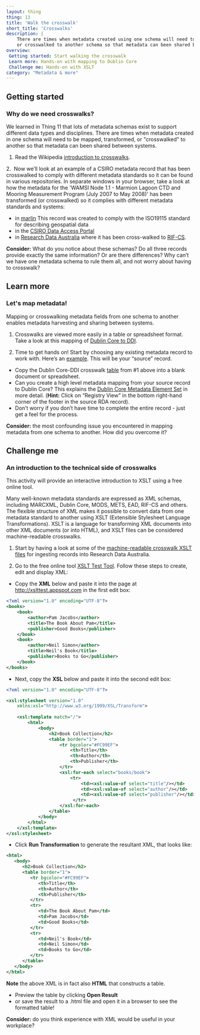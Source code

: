 ```yaml
---
layout: thing
thing: 13
title: 'Walk the crosswalk'
short_title: 'Crosswalks'
description: |
    There are times when metadata created using one schema will need to be transformed
    or crosswalked to another schema so that metadata can been shared between systems.
overview:
 Getting started: Start walking the crosswalk
 Learn more: Hands-on with mapping to Dublin Core
 Challenge me: Hands-on with XSLT
category: "Metadata & more"
---
```

## Getting started
### Why do we need crosswalks?

We learned in Thing 11 that lots of metadata schemas exist to support
different data types and disciplines. There are times when metadata
created in one schema will need to be mapped, transformed, or "crosswalked" to
another so that metadata can been shared between systems.

1. Read the Wikipedia [introduction to
crosswalks](https://en.wikipedia.org/wiki/Schema_crosswalk).

2.  Now we’ll look at an example of a CSIRO metadata record that has been
crosswalked to comply with different metadata standards so it can be
found in various repositories. In separate windows in your browser, take
a look at how the metadata for the 'WAMSI Node 1.1 - Marmion Lagoon CTD and Mooring Measurement Program (July 2007 to May 2008)' has been transformed (or crosswalked) so it complies with different metadata standards and
systems:

-   in [marlin](http://www.marine.csiro.au/marq/edd_search.Browse_Citation?txtSession=8603)
    This record was created to comply with the ISO19115 standard for
    describing geospatial data
-   in the [CSIRO Data Access Portal](http://doi.org/10.4225/08/50F624A9E6D5C "CSIRO data access portal - record")
-   in [Research Data Australia](https://researchdata.ands.org.au/wamsi-node-11-2007-2008/444960/ "Research data Australia record") where it has been cross-walked to [RIF-CS](https://documentation.ands.org.au/display/DOC/About+RIF-CS).

**Consider:** What do you notice about these schemas? Do all three
records provide exactly the same information? Or are there differences?
Why can’t we have one metadata schema to rule them all, and not worry
about having to crosswalk?

## Learn more
### Let's map metadata!

Mapping or crosswalking metadata fields from one schema to another enables
metadata harvesting and sharing between systems.

1. Crosswalks are viewed more easily in a table or spreadsheet format.
Take a look at this mapping of [Dublin Core to DDI](http://www.ddialliance.org/resources/ddi-profiles/dc "Dublin core example").

2. Time to get hands on! Start by choosing any existing metadata record
to work with. Here’s an [example](https://researchdata.ands.org.au/eeg-perception-microtones-information-stimuli).
This will be your “source” record. 
-  Copy the Dublin Core-DDI crosswalk [table](http://www.ddialliance.org/resources/ddi-profiles/dc "DDI crosswalk table")
from \#1 above into a blank document or spreadsheet. 
-  Can you create a high level metadata mapping from your source record to Dublin Core? This explains the [Dublin Core Metadata Element Set](https://www.dublincore.org/specifications/dublin-core/dcmi-terms/#section-3 "Dublin core set explained in more detail") in more detail. (**Hint:** Click on
“Registry View” in the bottom right-hand corner of the footer in the source RDA
record). 
-  Don’t worry if you don’t have time to complete the entire record - just
get a feel for the process.

**Consider:** the most confounding issue you encountered in mapping metadata from one schema to another. How did you overcome it?

## Challenge me
### An introduction to the technical side of crosswalks

This activity will provide an interactive introduction to XSLT using a
free online tool.

Many well-known metadata standards are expressed as XML schemas,
including MARCXML, Dublin Core, MODS, METS, EAD, RIF-CS and others. The
flexible structure of XML makes it possible to convert data from one
metadata standard to another using XSLT (Extensible Stylesheet
Language Transformations). XSLT is a language for transforming XML documents
into other XML documents (or into HTML), and XSLT files can be considered machine-readable crosswalks.

1. Start by having a look at some of the [machine-readable crosswalk XSLT files](http://www.ands.org.au/online-services/rif-cs-schema/crosswalks-transform-your-metadata "Research Data Australia crosswalks") for ingesting records into Research Data Australia.

2. Go to the free online tool [XSLT Test Tool](http://xslttest.appspot.com/ "XSLT test tool").
Follow these steps to create, edit and display XML:

-  Copy the **XML** below and paste it into the page at http://xslttest.appspot.com in the first edit box:

```xml
<?xml version="1.0" encoding="UTF-8"?>
<books>
    <book>
        <author>Pam Jacobs</author>
        <title>The Book About Pam</title>
        <publisher>Good Books</publisher>
    </book>
    <book>
        <author>Neil Simon</author>
        <title>Neil's Book</title>
        <publisher>Books to Go</publisher>
    </book>
</books>
```

- Next, copy the **XSL** below and paste it into the second edit box:

```xml
<?xml version="1.0" encoding="UTF-8"?>

<xsl:stylesheet version="1.0"
    xmlns:xsl="http://www.w3.org/1999/XSL/Transform">
    
    <xsl:template match="/">
        <html>
            <body>
                <h2>Book Collection</h2>
                <table border="1">
                    <tr bgcolor="#FC99EF">
                        <th>Title</th>
                        <th>Author</th>
                        <th>Publisher</th>
                    </tr>
                    <xsl:for-each select="books/book">
                        <tr>
                            <td><xsl:value-of select="title"/></td>
                            <td><xsl:value-of select="author"/></td>
                            <td><xsl:value-of select="publisher"/></td>
                         </tr>
                    </xsl:for-each>
                </table>
            </body>
        </html>
    </xsl:template>
</xsl:stylesheet>
```

-  Click **Run Transformation** to generate the resultant XML, that looks like:

```xml
<html>
   <body>
      <h2>Book Collection</h2>
      <table border="1">
         <tr bgcolor="#FC99EF">
            <th>Title</th>
            <th>Author</th>
            <th>Publisher</th>
         </tr>
         <tr>
            <td>The Book About Pam</td>
            <td>Pam Jacobs</td>
            <td>Good Books</td>
         </tr>
         <tr>
            <td>Neil's Book</td>
            <td>Neil Simon</td>
            <td>Books to Go</td>
         </tr>
      </table>
   </body>
</html>
```

**Note** the above XML is in fact also **HTML** that constructs a table.

- Preview the table by clicking **Open Result**
- or save the result to a .html file and open it in a browser to see the formatted table!

**Consider:** do you think experience with XML would be useful in your
workplace?
